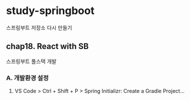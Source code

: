 # study-springboot
스프링부트 저장소 다시 만들기

## chap18. React with SB
스프링부트 풀스택 개발

### A. 개발환경 설정
1. VS Code > Ctrl + Shift + P > Spring Initializr: Create a Gradle Project...
